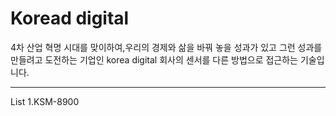 # Koread digital

4차 산업 혁명 시대를 맞이하여,우리의 경제와 삶을 바꿔 놓을 성과가 있고 그런 성과를 만들려고 도전하는 기업인
korea digital 회사의 센서를 다른 방법으로 접근하는 기술입니다.

--------------
List 
1.KSM-8900
